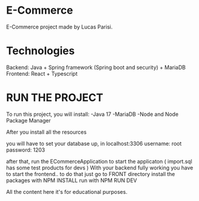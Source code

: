 # E-Commerce
E-Commerce project made by Lucas Parisi.

# Technologies
Backend: Java + Spring framework (Spring boot and security) + MariaDB
Frontend: React + Typescript


# RUN THE PROJECT

To run this project, you will install:
    -Java 17
    -MariaDB
    -Node and Node Package Manager

After you install all the resources

you will have to set your database up, 
  in localhost:3306
  username: root
  password: 1203

after that, run the ECommerceApplication to start the applicaton ( import.sql has some test products for devs )
With your backend fully working you have to start the frontend..
  to do that just go to FRONT directory
    install the packages with NPM INSTALL
    run with NPM RUN DEV




All the content here it's for educational purposes.
